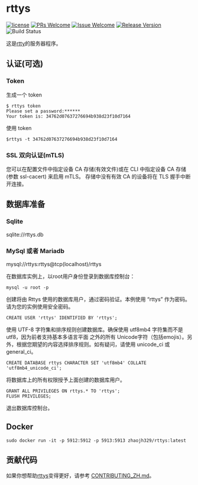 # rttys

[1]: https://img.shields.io/badge/license-MIT-brightgreen.svg?style=plastic
[2]: /LICENSE
[3]: https://img.shields.io/badge/PRs-welcome-brightgreen.svg?style=plastic
[4]: https://github.com/zhaojh329/rttys/pulls
[5]: https://img.shields.io/badge/Issues-welcome-brightgreen.svg?style=plastic
[6]: https://github.com/zhaojh329/rttys/issues/new
[7]: https://img.shields.io/badge/release-4.1.1-blue.svg?style=plastic
[8]: https://github.com/zhaojh329/rttys/releases
[9]: https://github.com/zhaojh329/rttys/workflows/build/badge.svg

[![license][1]][2]
[![PRs Welcome][3]][4]
[![Issue Welcome][5]][6]
[![Release Version][7]][8]
![Build Status][9]

这是[rtty](https://github.com/zhaojh329/rtty)的服务器程序。

## 认证(可选)
### Token
生成一个 token

    $ rttys token
    Please set a password:******
    Your token is: 34762d07637276694b938d23f10d7164

使用 token

    $rttys -t 34762d07637276694b938d23f10d7164

### SSL 双向认证(mTLS)
您可以在配置文件中指定设备 CA 存储(有效文件)或在 CLI 中指定设备 CA 存储(参数 ssl-cacert) 来启用 mTLS。
存储中没有有效 CA 的设备将在 TLS 握手中断开连接。

## 数据库准备
### Sqlite
sqlite://rttys.db

### MySql 或者 Mariadb
mysql://rttys:rttys@tcp(localhost)/rttys

在数据库实例上，以root用户身份登录到数据库控制台：
```
mysql -u root -p
```

创建将由 Rttys 使用的数据库用户，通过密码验证。本例使用 “rttys” 作为密码。请为您的实例使用安全密码。
```
CREATE USER 'rttys' IDENTIFIED BY 'rttys';
```

使用 UTF-8 字符集和排序规则创建数据库。确保使用 utf8mb4 字符集而不是 utf8，因为前者支持基本多语言平面
之外的所有 Unicode字符（包括emojis）。另外，根据您期望的内容选择排序规则。如有疑问，请使用 unicode_ci 或general_ci。
```
CREATE DATABASE rttys CHARACTER SET 'utf8mb4' COLLATE 'utf8mb4_unicode_ci';
```
将数据库上的所有权限授予上面创建的数据库用户。
```
GRANT ALL PRIVILEGES ON rttys.* TO 'rttys';
FLUSH PRIVILEGES;
```

退出数据库控制台。

## Docker

    sudo docker run -it -p 5912:5912 -p 5913:5913 zhaojh329/rttys:latest

## 贡献代码
如果你想帮助[rttys](https://github.com/zhaojh329/rttys)变得更好，请参考
[CONTRIBUTING_ZH.md](https://github.com/zhaojh329/rttys/blob/master/CONTRIBUTING_ZH.md)。
